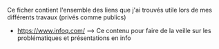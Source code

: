 Ce ficher contient l'ensemble des liens que j'ai trouvés utile lors de mes différents travaux (privés comme publics)

* https://www.infoq.com/ --> Ce contenu pour faire de la veille sur les problématiques et présentations en info
